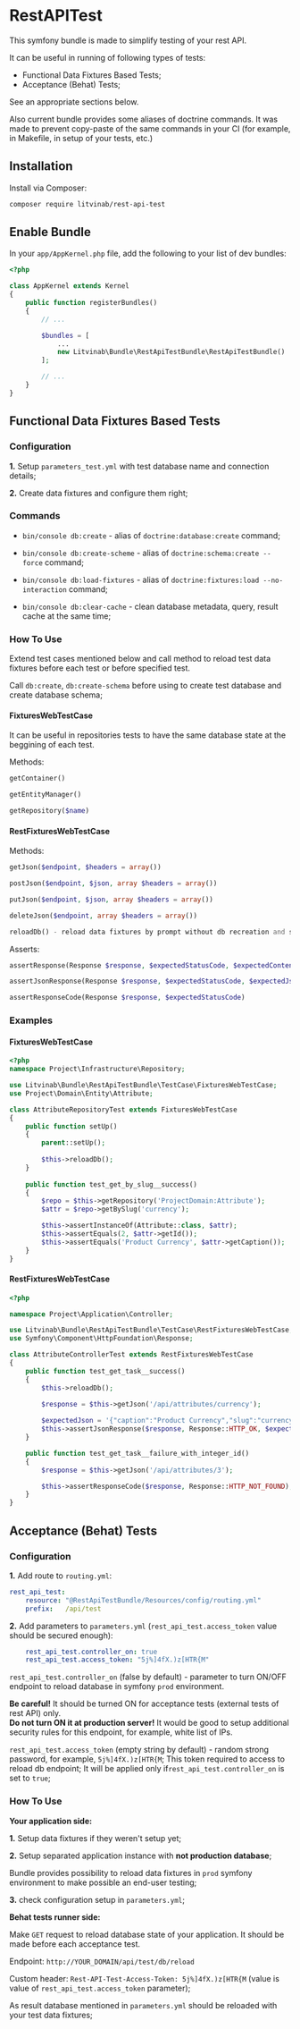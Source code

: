 # RestAPITest

This symfony bundle is made to simplify testing of your rest API.

It can be useful in running of following types of tests:
- Functional Data Fixtures Based Tests;
- Acceptance (Behat) Tests;

See an appropriate sections below.

Also current bundle provides some aliases of doctrine commands. It was made to prevent copy-paste of the same commands in your CI (for example, in Makefile, in setup of your tests, etc.)

## Installation

Install via Composer:
```bash
composer require litvinab/rest-api-test
```

## Enable Bundle
In your `app/AppKernel.php` file, add the following to your list of dev bundles:
```php
<?php

class AppKernel extends Kernel
{
    public function registerBundles()
    {
        // ...

        $bundles = [
            ...
            new Litvinab\Bundle\RestApiTestBundle\RestApiTestBundle()
        ];

        // ...
    }
}

```

## Functional Data Fixtures Based Tests

### Configuration

**1.** Setup `parameters_test.yml` with test database name and connection details;

**2.** Create data fixtures and configure them right;


### Commands

- `bin/console db:create` - alias of `doctrine:database:create` command;

- `bin/console db:create-scheme` - alias of `doctrine:schema:create --force` command;

- `bin/console db:load-fixtures` - alias of `doctrine:fixtures:load --no-interaction` command;

- `bin/console db:clear-cache` - clean database metadata, query, result cache at the same time;


### How To Use

Extend test cases mentioned below and call method to reload test data fixtures before each test or before specified test.

Call `db:create`, `db:create-schema` before using to create test database and create database schema;


#### FixturesWebTestCase

It can be useful in repositories tests to have the same database state at the beggining of each test.

Methods:
```php
getContainer() 

getEntityManager()  

getRepository($name) 

```

#### RestFixturesWebTestCase

Methods:
```php
getJson($endpoint, $headers = array())

postJson($endpoint, $json, array $headers = array())

putJson($endpoint, $json, array $headers = array())

deleteJson($endpoint, array $headers = array())

reloadDb() - reload data fixtures by prompt without db recreation and schema update
```

Asserts:
```php
assertResponse(Response $response, $expectedStatusCode, $expectedContent)

assertJsonResponse(Response $response, $expectedStatusCode, $expectedJson)

assertResponseCode(Response $response, $expectedStatusCode)
```

### Examples

#### FixturesWebTestCase

```php
<?php
namespace Project\Infrastructure\Repository;

use Litvinab\Bundle\RestApiTestBundle\TestCase\FixturesWebTestCase;
use Project\Domain\Entity\Attribute;

class AttributeRepositoryTest extends FixturesWebTestCase
{
    public function setUp()
    {
        parent::setUp();
        
        $this->reloadDb();
    }
    
    public function test_get_by_slug__success()
    {
        $repo = $this->getRepository('ProjectDomain:Attribute');
        $attr = $repo->getBySlug('currency');

        $this->assertInstanceOf(Attribute::class, $attr);
        $this->assertEquals(2, $attr->getId());
        $this->assertEquals('Product Currency', $attr->getCaption());
    }
}
```

#### RestFixturesWebTestCase

```php
<?php

namespace Project\Application\Controller;

use Litvinab\Bundle\RestApiTestBundle\TestCase\RestFixturesWebTestCase;
use Symfony\Component\HttpFoundation\Response;

class AttributeControllerTest extends RestFixturesWebTestCase
{
    public function test_get_task__success()
    {
        $this->reloadDb();
        
        $response = $this->getJson('/api/attributes/currency');

        $expectedJson = '{"caption":"Product Currency","slug":"currency"}';
        $this->assertJsonResponse($response, Response::HTTP_OK, $expectedJson);
    }

    public function test_get_task__failure_with_integer_id()
    {
        $response = $this->getJson('/api/attributes/3');

        $this->assertResponseCode($response, Response::HTTP_NOT_FOUND);
    }
}    
```

## Acceptance (Behat) Tests

### Configuration

**1.** Add route to `routing.yml`:

```yml
rest_api_test:
    resource: "@RestApiTestBundle/Resources/config/routing.yml"
    prefix:   /api/test
```

**2.** Add parameters to `parameters.yml` (`rest_api_test.access_token` value should be secured enough):
```yml
    rest_api_test.controller_on: true
    rest_api_test.access_token: "5j%]4fX.)z[HTR{M"
```    

`rest_api_test.controller_on` (false by default) - parameter to turn ON/OFF endpoint to reload database in symfony `prod` environment.
 
 **Be careful!** It should be turned ON for acceptance tests (external tests of rest API) only.  
 **Do not turn ON it at production server!**
 It would be good to setup additional security rules for this endpoint, for example, white list of IPs.
  
 `rest_api_test.access_token` (empty string by default) - random strong password, for example, `5j%]4fX.)z[HTR{M`;
This token required to access to reload db endpoint; It will be applied only if`rest_api_test.controller_on` is set to `true`;
 

### How To Use

**Your application side:**

**1.** Setup data fixtures if they weren't setup yet;

**2.** Setup separated application instance with **not production database**;

Bundle provides possibility to reload data fixtures in `prod` symfony environment to make possible an end-user testing;


**3.** check configuration setup in `parameters.yml`;


**Behat tests runner side:**

Make `GET` request to reload database state of your application. It should be made before each acceptance test.

Endpoint: `http://YOUR_DOMAIN/api/test/db/reload`

Custom header: `Rest-API-Test-Access-Token: 5j%]4fX.)z[HTR{M`  (value is value of `rest_api_test.access_token` parameter);

As result database mentioned in `parameters.yml` should be reloaded with your test data fixtures;
